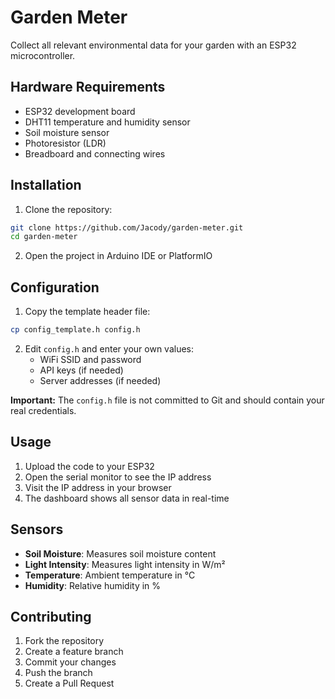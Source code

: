 # Garden Meter

Collect all relevant environmental data for your garden with an ESP32 microcontroller.

## Hardware Requirements

- ESP32 development board
- DHT11 temperature and humidity sensor
- Soil moisture sensor
- Photoresistor (LDR)
- Breadboard and connecting wires

## Installation

1. Clone the repository:
```bash
git clone https://github.com/Jacody/garden-meter.git
cd garden-meter
```

2. Open the project in Arduino IDE or PlatformIO

## Configuration

1. Copy the template header file:
```bash
cp config_template.h config.h
```

2. Edit `config.h` and enter your own values:
   - WiFi SSID and password
   - API keys (if needed)
   - Server addresses (if needed)

**Important:** The `config.h` file is not committed to Git and should contain your real credentials.

## Usage

1. Upload the code to your ESP32
2. Open the serial monitor to see the IP address
3. Visit the IP address in your browser
4. The dashboard shows all sensor data in real-time

## Sensors

- **Soil Moisture**: Measures soil moisture content
- **Light Intensity**: Measures light intensity in W/m²
- **Temperature**: Ambient temperature in °C
- **Humidity**: Relative humidity in %

## Contributing

1. Fork the repository
2. Create a feature branch
3. Commit your changes
4. Push the branch
5. Create a Pull Request
